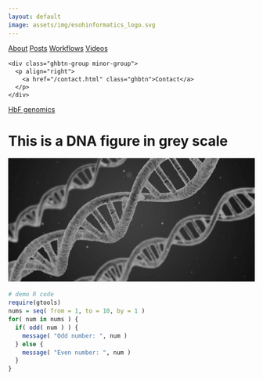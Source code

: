 ```yaml
---
layout: default
image: assets/img/esohinformatics_logo.svg
---
```


<div class="actions ghbtn-container">
    <div class="ghbtn-group">
        <a href="/about.html" class="ghbtn">About</a>
        <a href="/post.html" class="ghbtn">Posts</a>
        <a href="/workflow.html" class="ghbtn">Workflows</a>
        <a href="/video.html" class="ghbtn">Videos</a>
    </div> 

    <div class="ghbtn-group minor-group">
      <p align="right">
        <a href="/contact.html" class="ghbtn">Contact</a>
      </p>
    </div>
</div>

[HbF genomics](./hbfgwascodebook.html)

# This is a DNA figure in grey scale

![](uploads/dna_greyscale.png)

```r
# demo R code
require(gtools)
nums = seq( from = 1, to = 10, by = 1 )
for( num in nums ) { 
  if( odd( num ) ) {
    message( "Odd number: ", num )
  } else {
    message( "Even number: ", num )
  }
}
```
